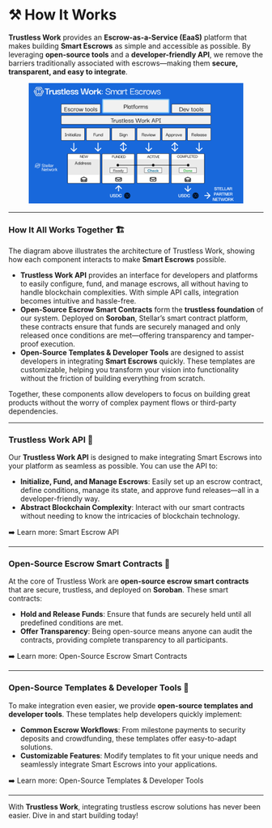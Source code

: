 # ⚒️ How It Works

**Trustless Work** provides an **Escrow-as-a-Service (EaaS)** platform that makes building **Smart Escrows** as simple and accessible as possible. By leveraging **open-source tools** and a **developer-friendly API**, we remove the barriers traditionally associated with escrows—making them **secure, transparent, and easy to integrate**.

<figure><img src="../.gitbook/assets/image.png" alt=""><figcaption></figcaption></figure>

***

### **How It All Works Together** 🏗️

The diagram above illustrates the architecture of Trustless Work, showing how each component interacts to make **Smart Escrows** possible.

* **Trustless Work API** provides an interface for developers and platforms to easily configure, fund, and manage escrows, all without having to handle blockchain complexities. With simple API calls, integration becomes intuitive and hassle-free.
* **Open-Source Escrow Smart Contracts** form the **trustless foundation** of our system. Deployed on **Soroban**, Stellar’s smart contract platform, these contracts ensure that funds are securely managed and only released once conditions are met—offering transparency and tamper-proof execution.
* **Open-Source Templates & Developer Tools** are designed to assist developers in integrating **Smart Escrows** quickly. These templates are customizable, helping you transform your vision into functionality without the friction of building everything from scratch.

Together, these components allow developers to focus on building great products without the worry of complex payment flows or third-party dependencies.

***

### **Trustless Work API** 🔌

Our **Trustless Work API** is designed to make integrating Smart Escrows into your platform as seamless as possible. You can use the API to:

* **Initialize, Fund, and Manage Escrows**: Easily set up an escrow contract, define conditions, manage its state, and approve fund releases—all in a developer-friendly way.
* **Abstract Blockchain Complexity**: Interact with our smart contracts without needing to know the intricacies of blockchain technology.

➡️ Learn more: Smart Escrow API

***

### **Open-Source Escrow Smart Contracts** 🔗

At the core of Trustless Work are **open-source escrow smart contracts** that are secure, trustless, and deployed on **Soroban**. These smart contracts:

* **Hold and Release Funds**: Ensure that funds are securely held until all predefined conditions are met.
* **Offer Transparency**: Being open-source means anyone can audit the contracts, providing complete transparency to all participants.

➡️ Learn more: Open-Source Escrow Smart Contracts

***

### **Open-Source Templates & Developer Tools** 📂

To make integration even easier, we provide **open-source templates and developer tools**. These templates help developers quickly implement:

* **Common Escrow Workflows**: From milestone payments to security deposits and crowdfunding, these templates offer easy-to-adapt solutions.
* **Customizable Features**: Modify templates to fit your unique needs and seamlessly integrate Smart Escrows into your applications.

➡️ Learn more: Open-Source Templates & Developer Tools

***

With **Trustless Work**, integrating trustless escrow solutions has never been easier. Dive in and start building today!
